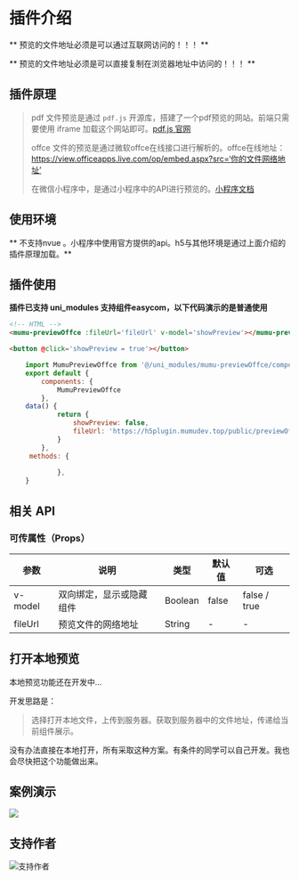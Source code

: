 # 插件介绍

** 预览的文件地址必须是可以通过互联网访问的！！！ **

** 预览的文件地址必须是可以直接复制在浏览器地址中访问的！！！ **

## 插件原理

> pdf 文件预览是通过 `pdf.js` 开源库，搭建了一个pdf预览的网站。前端只需要使用 iframe 加载这个网站即可。[pdf.js 官网](http://mozilla.github.io/pdf.js/api/draft/index.html)
>
> offce 文件的预览是通过微软offce在线接口进行解析的。offce在线地址：https://view.officeapps.live.com/op/embed.aspx?src=‘你的文件网络地址’
>
> 在微信小程序中，是通过小程序中的API进行预览的。[小程序文档](https://developers.weixin.qq.com/miniprogram/dev/api/file/wx.openDocument.html)

## 使用环境

** 不支持nvue 。小程序中使用官方提供的api。h5与其他环境是通过上面介绍的插件原理加载。**

## 插件使用

**插件已支持 uni_modules 支持组件easycom，以下代码演示的是普通使用**

``` html
<!-- HTML -->
<mumu-previewOffce :fileUrl='fileUrl' v-model='showPreview'></mumu-previewOffce>

<button @click='showPreview = true'></button>
```

``` js
	import MumuPreviewOffce from '@/uni_modules/mumu-previewOffce/components/mumu-previewOffce/mumu-previewOffce.vue'
	export default {
		components: {
			MumuPreviewOffce
		},
    data() {
			return {
				showPreview: false,
				fileUrl: 'https://h5plugin.mumudev.top/public/previewOffce/333.docx'
			}
		},
     methods: {
     
			},
    }
```

## 相关 API

### 可传属性（Props）

| 参数    | 说明                     | 类型    | 默认值 | 可选         |
| ------- | ------------------------ | ------- | ------ | ------------ |
| v-model | 双向绑定，显示或隐藏组件 | Boolean | false  | false / true |
| fileUrl | 预览文件的网络地址       | String  | -      | -            |



## 打开本地预览

本地预览功能还在开发中...

开发思路是：

> 选择打开本地文件，上传到服务器。获取到服务器中的文件地址，传递给当前组件展示。

没有办法直接在本地打开，所有采取这种方案。有条件的同学可以自己开发。我也会尽快把这个功能做出来。



## 案例演示

![](https://h5plugin.mumudev.top/public/previewOffce/qrcode.png)

## 支持作者

![支持作者](https://student.mumudev.top/wxMP.jpg)